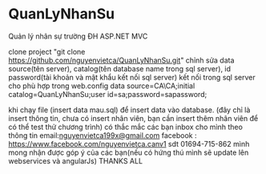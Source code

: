 # QuanLyNhanSu
Quản lý nhân sự trường ĐH ASP.NET MVC


clone project "git clone https://github.com/nguyenvietca/QuanLyNhanSu.git"
 chỉnh sửa data source(tên server), catalog(tên database name trong sql server),
 id password(tài khoản và mật khẩu kết nối sql server) kết nối trong sql server cho phù hợp trong web.config
 data source=CA\CA;initial catalog=QuanLyNhanSu;user id=sa;password=sapassword;
 
 khi chạy file (insert data mau.sql) để insert data vào database. (đây chỉ là insert thông tin, chưa có insert nhân viên, bạn cần insert thêm nhân viên để có thể test thử chương trình)
 có thắc mắc các bạn inbox cho mình theo thông tin
 email:nguyenvietca199x@gmail.com
facebook : https://www.facebook.com/nguyenvietca.canv1
sdt 01694-715-862
mình mong nhận được góp ý của các bạn(nếu có hứng thú mình sẽ update lên webservices và angularJs)
THANKS ALL
 
 
 
